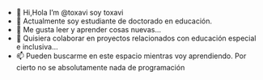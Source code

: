 - 👋 Hi,Hola I’m @toxavi soy toxavi
- 👀 Actualmente soy estudiante de doctorado en educación.
- 🌱 Me gusta leer y aprender cosas nuevas...
- 💞️ Quisiera colaborar en proyectos relacionados con educación especial e inclusiva...
- 📫 Pueden buscarme en este espacio mientras voy aprendiendo.
Por cierto no se absolutamente nada de programación

<!---
toxavi/toxavi is a ✨ special ✨ repository because its `README.md` (this file) appears on your GitHub profile.
You can click the Preview link to take a look at your changes.
--->

